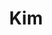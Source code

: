 ---
layout: piece
collection_: paintings
title: Kim
image: kim.jpg
media: Watercolor and acrylic
dimensions: 10 x 15½
description: Mixed media with brushes and popsicle sticks.
price: $85
create_date: 2015
---